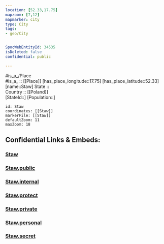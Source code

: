 ```yaml
---
location: [52.33,17.75] 
mapzoom: [7,12] 
mapmarker: city 
type: City
tags:
- geo/City


SpocWebEntityId: 34535
isDeleted: false
confidential: public

---
```

#is_a_/Place  
#is_a_ :: [[Place]] 
[has_place_longitude::17.75] 
[has_place_latitude::52.33] 
[name::Staw] 
State ::  
Country :: [[Poland]]  
[StateId::] 
[Population::] 



```leaflet
id: Staw
coordinates: [[Staw]] 
markerFile: [[Staw]] 
defaultZoom: 11 
maxZoom: 18
```


## Confidential Links & Embeds: 

### [Staw](/_Standards/Earth/Continent/Europe/Europe~East/Poland/Provinces~Poland/Greater_Poland/City/Staw.md) 

### [Staw.public](/_public/Earth/Continent/Europe/Europe~East/Poland/Provinces~Poland/Greater_Poland/City/Staw.public.md) 

### [Staw.internal](/_internal/Earth/Continent/Europe/Europe~East/Poland/Provinces~Poland/Greater_Poland/City/Staw.internal.md) 

### [Staw.protect](/_protect/Earth/Continent/Europe/Europe~East/Poland/Provinces~Poland/Greater_Poland/City/Staw.protect.md) 

### [Staw.private](/_private/Earth/Continent/Europe/Europe~East/Poland/Provinces~Poland/Greater_Poland/City/Staw.private.md) 

### [Staw.personal](/_personal/Earth/Continent/Europe/Europe~East/Poland/Provinces~Poland/Greater_Poland/City/Staw.personal.md) 

### [Staw.secret](/_secret/Earth/Continent/Europe/Europe~East/Poland/Provinces~Poland/Greater_Poland/City/Staw.secret.md)

